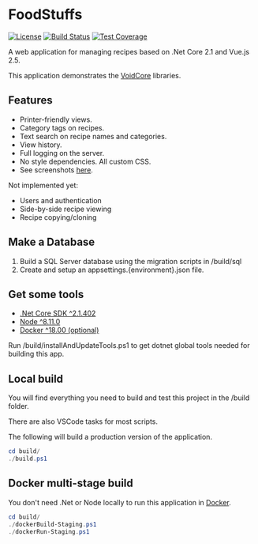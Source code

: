 # FoodStuffs

[![License](https://img.shields.io/github/license/void-type/FoodStuffs.svg?style=flat-square)](https://github.com/void-type/FoodStuffs/blob/master/LICENSE.txt)
[![Build Status](https://img.shields.io/azure-devops/build/void-type/FoodStuffs/4.svg?style=flat-square)](https://dev.azure.com/void-type/FoodStuffs/_build/latest?definitionId=4&branchName=master)
[![Test Coverage](https://img.shields.io/azure-devops/coverage/void-type/FoodStuffs/4.svg?style=flat-square)](https://dev.azure.com/void-type/FoodStuffs/_build/latest?definitionId=4&branchName=master)

A web application for managing recipes based on .Net Core 2.1 and Vue.js 2.5.

This application demonstrates the [VoidCore](https://github.com/void-type/VoidCore) libraries.

## Features

* Printer-friendly views.
* Category tags on recipes.
* Text search on recipe names and categories.
* View history.
* Full logging on the server.
* No style dependencies. All custom CSS.
* See screenshots [here](docs/screenshots.md).

Not implemented yet:

* Users and authentication
* Side-by-side recipe viewing
* Recipe copying/cloning

## Make a Database

1. Build a SQL Server database using the migration scripts in /build/sql
2. Create and setup an appsettings.{environment}.json file.

## Get some tools

* [.Net Core SDK ^2.1.402](https://www.microsoft.com/net/download)
* [Node ^8.11.0](https://nodejs.org/en/)
* [Docker ^18.00 (optional)](https://docker.com)

Run /build/installAndUpdateTools.ps1 to get dotnet global tools needed for building this app.

## Local build

You will find everything you need to build and test this project in the /build folder.

There are also VSCode tasks for most scripts.

The following will build a production version of the application.

```powershell
cd build/
./build.ps1
```

## Docker multi-stage build

You don't need .Net or Node locally to run this application in [Docker](https://www.docker.com/).

```powershell
cd build/
./dockerBuild-Staging.ps1
./dockerRun-Staging.ps1
```
